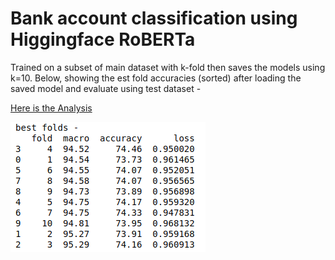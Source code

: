 # Bank account classification using Higgingface RoBERTa

Trained on a subset of main dataset with k-fold then saves the models using k=10. Below, showing the est fold accuracies (sorted) after loading the saved model and evaluate using test dataset - 

[Here is the Analysis](analysis.ipynb)



![](Screenshot%20from%202021-10-24%2013-11-04.png)
